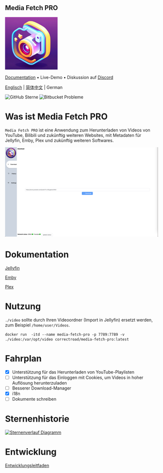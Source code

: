 ## Media Fetch PRO
<img src="https://github.com/CorrectRoadH/Media-Fetch-Pro/blob/main/images/logo.jpg?raw=true" height="173"/></a>

[Documentation](https://github.com/CorrectRoadH/Media-Fetch-Pro/blob/main/documents/document.md) • Live-Demo • Diskussion auf [Discord](https://discord.gg/wDB2u4y2uR)

[Englisch](./README.md) | [简体中文](./README.zh.md) | German

![GitHub Sterne](https://img.shields.io/github/stars/Media-Fetch-Pro/Media-Fetch-Pro?style=for-the-badge)
![Bitbucket Probleme](https://img.shields.io/bitbucket/issues/Media-Fetch-Pro/Media-Fetch-Pro?style=for-the-badge)

# Was ist Media Fetch PRO
`Media Fetch PRO` ist eine Anwendung zum Herunterladen von Videos von YouTube, Bilibili und zukünftig weiteren Websites, mit Metadaten für Jellyfin, Emby, Plex und zukünftig weiteren Softwares.

![Screenshot von Media Fetch PRO](./images/screen.png)

# Dokumentation

[Jellyfin](https://github.com/Media-Fetch-Pro/Media-Fetch-Pro/blob/main/documents/document.md#jellyfin)

[Emby](https://github.com/Media-Fetch-Pro/Media-Fetch-Pro/blob/main/documents/document.md#emby)

[Plex](https://github.com/Media-Fetch-Pro/Media-Fetch-Pro/blob/main/documents/document.md#plex)

# Nutzung
`./video` sollte durch Ihren Videoordner (Import in Jellyfin) ersetzt werden, zum Beispiel `/home/user/Videos`.
```
docker run  -itd --name media-fetch-pro -p 7789:7789 -v ./video:/var/opt/video correctroad/media-fetch-pro:latest
```

# Fahrplan
 - [x] Unterstützung für das Herunterladen von YouTube-Playlisten
 - [ ] Unterstützung für das Einloggen mit Cookies, um Videos in hoher Auflösung herunterzuladen
 - [ ] Besserer Download-Manager
 - [x] i18n
 - [ ] Dokumente schreiben

# Sternenhistorie
[![Sternenverlauf Diagramm](https://api.star-history.com/svg?repos=Media-Fetch-Pro/Media-Fetch-Pro&type=Date)](https://star-history.com/#Media-Fetch-Pro/Media-Fetch-Pro&Date)

# Entwicklung
[Entwicklungsleitfaden](./documents/development.md)
